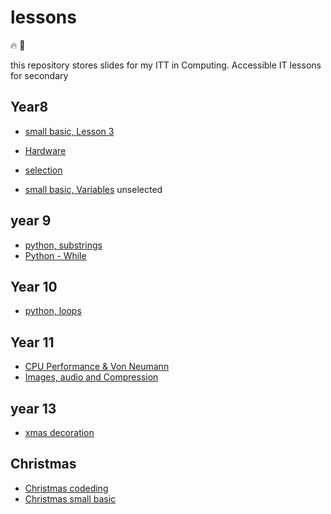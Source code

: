 # lessons

:fire: :tada:

this repository stores slides for my ITT in Computing.
Accessible IT lessons for secondary

## Year8
- [small basic, Lesson 3](https://gitpitch.com/andadapt/lessons?p=ks3/year8/smallBasic/#/)
- [Hardware](https://gitpitch.com/andadapt/lessons/main?p=ks3/year8/hardware/#/) 
- [selection](https://gitpitch.com/andadapt/lessons/main?p=ks3/year8/selection/#/)


- [small basic, Variables](https://gitpitch.com/andadapt/lessons?p=ks3/year8/smallBasicVariables/#/) unselected
## year 9

- [python, substrings](https://gitpitch.com/andadapt/lessons?p=ks4/year9/python/substrings#/)
- [Python - While](https://gitpitch.com/andadapt/lessons/main?p=ks4/year9/python/while/#/)

## Year 10
- [python, loops](https://gitpitch.com/andadapt/lessons/main?p=ks4/year9/python/loops/#/)

## Year 11
- [CPU Performance & Von Neumann](https://gitpitch.com/andadapt/lessons?p=ks4/year11/cpu#/)
- [Images, audio and Compression](https://gitpitch.com/andadapt/lessons/main?p=ks4/year11/image/#/)
## year 13
- [xmas decoration](https://gitpitch.com/andadapt/lessons?p=ks5/year13/xmas#/)

## Christmas

- [Christmas codeding](https://gitpitch.com/andadapt/lessons/main?p=xmas/)
- [Christmas small basic](https://gitpitch.com/andadapt/lessons/main?p=ks3/year8/xmas/)